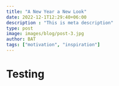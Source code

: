 ```yaml
---
title: "A New Year a New Look"
date: 2022-12-1T12:29:40+06:00
description : "This is meta description"
type: post
image: images/blog/post-3.jpg
author: BAT
tags: ["motivation", "inspiration"]
---
```

# Testing
